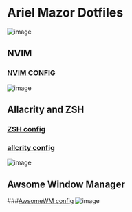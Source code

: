 # Ariel Mazor Dotfiles

![image](https://user-images.githubusercontent.com/64742335/163715014-74cb6222-e6c9-4917-9ffc-89e294fa3be4.png)

## NVIM
### [NVIM CONFIG](https://github.com/arielmazor/dotfiles/tree/master/nvim)
![image](https://user-images.githubusercontent.com/64742335/163714833-94f8a80a-63ca-477b-aa10-3db9a5d594c6.png)

## Allacrity and ZSH
### [ZSH config](https://github.com/arielmazor/dotfiles/blob/master/.zshrc)
### [allcrity config](https://github.com/arielmazor/dotfiles/tree/master/alacritty)
![image](https://user-images.githubusercontent.com/64742335/163714897-5e8a8aee-79d7-485b-bd80-566ccf117f87.png)


## Awsome Window Manager
###[AwsomeWM config](https://github.com/arielmazor/dotfiles/tree/master/awesome)
![image](https://user-images.githubusercontent.com/64742335/163714938-d2989c4d-b35d-4e02-8843-30ef9a0a17a9.png)
